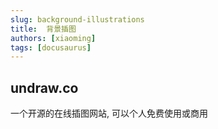 ```yaml
---
slug: background-illustrations
title:  背景插图
authors: [xiaoming]
tags: [docusaurus]
---
```


## undraw.co

一个开源的在线插图网站, 可以个人免费使用或商用

